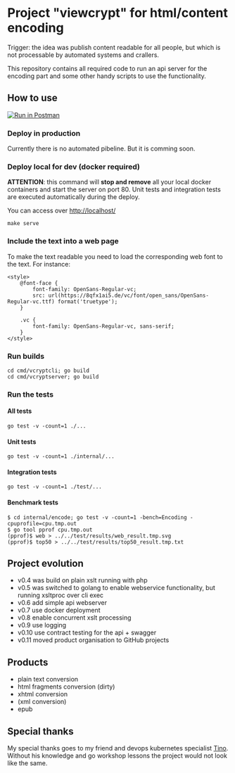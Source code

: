 # Project "viewcrypt" for html/content encoding

Trigger: the idea was publish content readable for all people, but which is not processable by automated systems and crallers.

This repository contains all required code to run an api server for the encoding part and some other handy scripts to use the functionality.

## How to use

[![Run in Postman](https://run.pstmn.io/button.svg)](https://app.getpostman.com/run-collection/0c3bbddf36204db54b25#?env%5Blocal%5D=W3sia2V5IjoiYmFzZVVybCIsInZhbHVlIjoiaHR0cDovL2xvY2FsaG9zdC9hcGkiLCJlbmFibGVkIjp0cnVlfV0=)

<div class="postman-run-button"
data-postman-action="collection/import"
data-postman-var-1="0c3bbddf36204db54b25"
data-postman-param="env%5Blocal%5D=W3sia2V5IjoiYmFzZVVybCIsInZhbHVlIjoiaHR0cDovL2xvY2FsaG9zdC9hcGkiLCJlbmFibGVkIjp0cnVlfV0="></div>
<script type="text/javascript">
  (function (p,o,s,t,m,a,n) {
    !p[s] && (p[s] = function () { (p[t] || (p[t] = [])).push(arguments); });
    !o.getElementById(s+t) && o.getElementsByTagName("head")[0].appendChild((
      (n = o.createElement("script")),
      (n.id = s+t), (n.async = 1), (n.src = m), n
    ));
  }(window, document, "_pm", "PostmanRunObject", "https://run.pstmn.io/button.js"));
</script>

### Deploy in production

Currently there is no automated pibeline. But it is comming soon.

### Deploy local for dev (docker required)

**ATTENTION**: this command will **stop and remove** all your local docker containers and start the server on port 80. Unit tests and integration tests are executed automatically during the deploy.

You can access over <http://localhost/>

    make serve

### Include the text into a web page

To make the text readable you need to load the corresponding web font to the text. For instance:

    <style>
        @font-face {
            font-family: OpenSans-Regular-vc;
            src: url(https://8qfx1ai5.de/vc/font/open_sans/OpenSans-Regular-vc.ttf) format('truetype');
        }

        .vc {
            font-family: OpenSans-Regular-vc, sans-serif;
        }
    </style>

### Run builds

    cd cmd/vcryptcli; go build
    cd cmd/vcryptserver; go build

### Run the tests

#### All tests

    go test -v -count=1 ./...

#### Unit tests

    go test -v -count=1 ./internal/...

#### Integration tests

    go test -v -count=1 ./test/...

#### Benchmark tests

    $ cd internal/encode; go test -v -count=1 -bench=Encoding -cpuprofile=cpu.tmp.out
    $ go tool pprof cpu.tmp.out
    (pprof)$ web > ../../test/results/web_result.tmp.svg
    (pprof)$ top50 > ../../test/results/top50_result.tmp.txt

## Project evolution

- v0.4 was build on plain xslt running with php
- v0.5 was switched to golang to enable webservice functionality, but running xsltproc over cli exec
- v0.6 add simple api webserver
- v0.7 use docker deployment
- v0.8 enable concurrent xslt processing
- v0.9 use logging
- v0.10 use contract testing for the api + swagger
- v0.11 moved product organisation to GitHub projects

## Products

- plain text conversion
- html fragments conversion (dirty)
- xhtml conversion
- (xml conversion)
- epub

## Special thanks

My special thanks goes to my friend and devops kubernetes specialist [Tino](https://github.com/pandorasNox). Without his knowledge and go workshop lessons the project would not look like the same.
